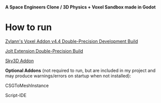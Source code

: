 # 

**A Space Engineers Clone / 3D Physics + Voxel Sandbox made in Godot**

 



# How to run

[Zylann's Voxel Addon v4.4 Double-Precision Development Build](https://github.com/Zylann/godot_voxel/actions/runs/15170538550/artifacts/3171535204)

[Jolt Extension Double-Precision Build](https://github.com/godot-jolt/godot-jolt/releases/download/v0.15.0-stable/godot-jolt_v0.15.0-stable_double.zip)

[Sky3D Addon](https://github.com/TokisanGames/Sky3D)



**Optional Addons** (not required to run, but are included in my project and may produce warnings/errors on startup when not installed):



CSGToMeshInstance

Script-IDE
